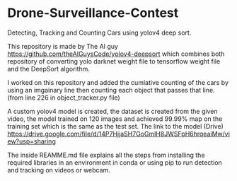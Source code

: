 # Drone-Surveillance-Contest
Detecting, Tracking and Counting Cars using yolov4 deep sort. 


This repository is made by The AI guy https://github.com/theAIGuysCode/yolov4-deepsort which combines both repository of converting yolo darknet weight file to tensorflow weight file and the DeepSort algorithm.

I worked on this repository and added the cumlative counting of the cars by using an imgainary line then counting each object that passes that line. (from line 226 in object_tracker.py file)

A custom yolov4 model is created, the dataset is created from the given video, the model trained on 120 images and achieved 99.99% map on the training set which is the same as the test set. The link to the model (Drive) https://drive.google.com/file/d/14P7HjjaSH7GoGmlH8JWSFpH6hrqeaiMw/view?usp=sharing

The inside REAMME.md file explains all the steps from installing the required libraries in an environment in conda or using pip to run detection and tracking on videos or webcam. 
